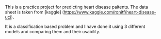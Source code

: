 This is a practice project for predicting heart disease paitents. 
The data sheet is taken from [kaggle] (https://www.kaggle.com/ronitf/heart-disease-uci).

It is a classification based problem and I have done it using 3 different models and comparing them and their usability.
